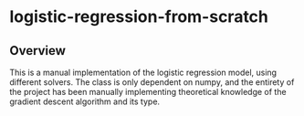 # logistic-regression-from-scratch
## Overview 
This is a manual implementation of the logistic regression model, using different solvers. The class is only dependent on numpy, and the entirety of the project has been manually implementing theoretical knowledge of the  gradient descent algorithm and its type.
